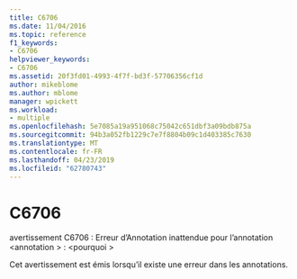 ```yaml
---
title: C6706
ms.date: 11/04/2016
ms.topic: reference
f1_keywords:
- C6706
helpviewer_keywords:
- C6706
ms.assetid: 20f3fd01-4993-4f7f-bd3f-57706356cf1d
author: mikeblome
ms.author: mblome
manager: wpickett
ms.workload:
- multiple
ms.openlocfilehash: 5e7085a19a951068c75042c651dbf3a09bdb875a
ms.sourcegitcommit: 94b3a052fb1229c7e7f8804b09c1d403385c7630
ms.translationtype: MT
ms.contentlocale: fr-FR
ms.lasthandoff: 04/23/2019
ms.locfileid: "62780743"
---
```

# <a name="c6706"></a>C6706
avertissement C6706 : Erreur d’Annotation inattendue pour l’annotation \<annotation > : \<pourquoi >

 Cet avertissement est émis lorsqu’il existe une erreur dans les annotations.